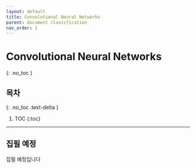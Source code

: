 ```yaml
---
layout: default
title: Convolutional Neural Networks
parent: document classification
nav_order: 1
---
```


# Convolutional Neural Networks
{: .no_toc }

## 목차
{: .no_toc .text-delta }

1. TOC
{:toc}

---

## 집필 예정

집필 예정입니다

